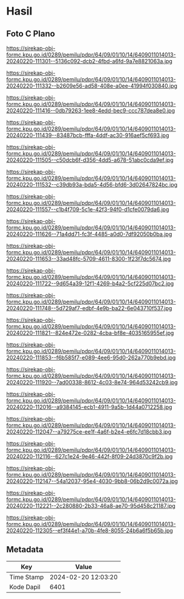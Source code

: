 # Hasil

## Foto C Plano

https://sirekap-obj-formc.kpu.go.id/0289/pemilu/pdpr/64/09/01/10/14/6409011014013-20240220-111301--5136c092-dcb2-4fbd-a6fd-9a7e8821063a.jpg

https://sirekap-obj-formc.kpu.go.id/0289/pemilu/pdpr/64/09/01/10/14/6409011014013-20240220-111332--b2609e56-ad58-408e-a0ee-41994f030840.jpg

https://sirekap-obj-formc.kpu.go.id/0289/pemilu/pdpr/64/09/01/10/14/6409011014013-20240220-111416--0db79263-1ee8-4edd-bec9-ccc787dea8e0.jpg

https://sirekap-obj-formc.kpu.go.id/0289/pemilu/pdpr/64/09/01/10/14/6409011014013-20240220-111439--83487bcb-fffa-4ddf-ac30-916aef5cf693.jpg

https://sirekap-obj-formc.kpu.go.id/0289/pemilu/pdpr/64/09/01/10/14/6409011014013-20240220-111505--c50dcb6f-d356-4dd5-a678-51abc0cda9ef.jpg

https://sirekap-obj-formc.kpu.go.id/0289/pemilu/pdpr/64/09/01/10/14/6409011014013-20240220-111532--c39db93a-bda5-4d56-bfd6-3d02647824bc.jpg

https://sirekap-obj-formc.kpu.go.id/0289/pemilu/pdpr/64/09/01/10/14/6409011014013-20240220-111557--c1b4f709-5c1e-42f3-94f0-d1cfe0079da6.jpg

https://sirekap-obj-formc.kpu.go.id/0289/pemilu/pdpr/64/09/01/10/14/6409011014013-20240220-111626--71a4dd71-fc3f-4485-a0d0-7df92050b0ba.jpg

https://sirekap-obj-formc.kpu.go.id/0289/pemilu/pdpr/64/09/01/10/14/6409011014013-20240220-111653--33ad48fc-5709-4611-8300-1f23f7dc5674.jpg

https://sirekap-obj-formc.kpu.go.id/0289/pemilu/pdpr/64/09/01/10/14/6409011014013-20240220-111722--9d654a39-12f1-4269-b4a2-5cf225d07bc2.jpg

https://sirekap-obj-formc.kpu.go.id/0289/pemilu/pdpr/64/09/01/10/14/6409011014013-20240220-111748--5d729af7-edbf-4e9b-ba22-6e043710f537.jpg

https://sirekap-obj-formc.kpu.go.id/0289/pemilu/pdpr/64/09/01/10/14/6409011014013-20240220-111821--824e472e-0282-4cba-bf8e-4035165955ef.jpg

https://sirekap-obj-formc.kpu.go.id/0289/pemilu/pdpr/64/09/01/10/14/6409011014013-20240220-111853--f6b585f7-e089-4ee6-95d0-262a770b9ebd.jpg

https://sirekap-obj-formc.kpu.go.id/0289/pemilu/pdpr/64/09/01/10/14/6409011014013-20240220-111920--7ad00338-8612-4c03-8e74-964d53242cb9.jpg

https://sirekap-obj-formc.kpu.go.id/0289/pemilu/pdpr/64/09/01/10/14/6409011014013-20240220-112016--a9384145-ecb1-4911-9a5b-1d44a0712258.jpg

https://sirekap-obj-formc.kpu.go.id/0289/pemilu/pdpr/64/09/01/10/14/6409011014013-20240220-112047--a79275ce-ee1f-4a6f-b2e4-e6fc7d18cbb3.jpg

https://sirekap-obj-formc.kpu.go.id/0289/pemilu/pdpr/64/09/01/10/14/6409011014013-20240220-112116--627c1e24-9e46-442f-8f09-24d3870c9f2b.jpg

https://sirekap-obj-formc.kpu.go.id/0289/pemilu/pdpr/64/09/01/10/14/6409011014013-20240220-112147--54a12037-95e4-4030-9bb8-06b2d9c0072a.jpg

https://sirekap-obj-formc.kpu.go.id/0289/pemilu/pdpr/64/09/01/10/14/6409011014013-20240220-112221--2c280880-2b33-46a8-ae70-95d458c21187.jpg

https://sirekap-obj-formc.kpu.go.id/0289/pemilu/pdpr/64/09/01/10/14/6409011014013-20240220-112305--ef3f44e1-a70b-4fe8-8055-24b6a6f5b65b.jpg


## Metadata

| Key        | Value               |
| ---------- | ------------------- |
| Time Stamp | 2024-02-20 12:03:20 |
| Kode Dapil | 6401                |



